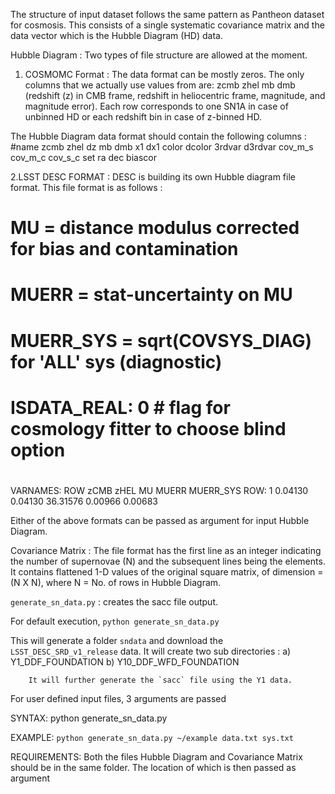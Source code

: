 The structure of input dataset follows the same pattern as
Pantheon dataset for cosmosis. 
This consists of a single systematic covariance matrix and 
the data vector which is the Hubble Diagram (HD) data.


Hubble Diagram : Two types of file structure are allowed at
the moment. 
 1. COSMOMC Format : The data format can be mostly zeros.
 The only columns that we actually use values from are:
  zcmb zhel mb dmb
 (redshift (z) in CMB frame, redshift in heliocentric frame, magnitude, and magnitude error).
 Each row corresponds to one SN1A in case of unbinned HD or
 each redshift bin in case of z-binned HD.

 The Hubble Diagram data format should contain the following columns :
 #name zcmb zhel dz mb dmb x1 dx1 color dcolor 3rdvar d3rdvar cov_m_s cov_m_c cov_s_c set ra dec biascor

 2.LSST DESC FORMAT : DESC is building its own Hubble diagram file format.
 This file format is as follows :
 # MU        = distance modulus corrected for bias and contamination
 # MUERR     = stat-uncertainty on MU 
 # MUERR_SYS = sqrt(COVSYS_DIAG) for 'ALL' sys (diagnostic)
 # ISDATA_REAL: 0   # flag for cosmology fitter to choose blind option
 #
 VARNAMES: ROW zCMB zHEL MU MUERR MUERR_SYS
 ROW: 1       0.04130 0.04130 36.31576  0.00966   0.00683

Either of the above formats can be passed as argument for input Hubble Diagram.

Covariance Matrix : The file format has the first line as an integer
indicating the number of supernovae (N) and the subsequent
lines being the elements.
It contains flattened 1-D values of the original square matrix, 
of dimension  = (N X N), where N = No. of rows in Hubble Diagram.


`generate_sn_data.py` : creates the sacc file output.

 For default execution,
        `python generate_sn_data.py`

  This will generate a folder `sndata` and download the `LSST_DESC_SRD_v1_release` data. 
  It will create two sub directories :
        a) Y1_DDF_FOUNDATION
   	b) Y10_DDF_WFD_FOUNDATION

    	It will further generate the `sacc` file using the Y1 data.

 For user defined input files,
        3 arguments are passed

  SYNTAX:
	python generate_sn_data.py <PATH> <Hubble Diagram> <Covariance Matrix>

  EXAMPLE:
	`python generate_sn_data.py ~/example data.txt sys.txt`

  REQUIREMENTS:
	Both the files Hubble Diagram and Covariance Matrix should be in the same folder.
	The location of which is then passed as argument <PATH>
